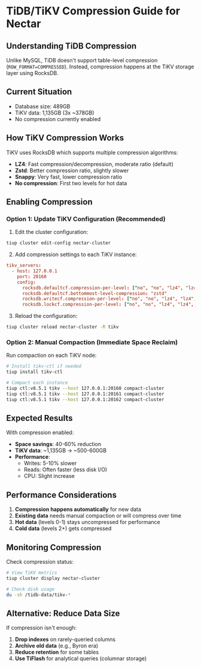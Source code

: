 # TiDB/TiKV Compression Guide for Nectar

## Understanding TiDB Compression

Unlike MySQL, TiDB doesn't support table-level compression (`ROW_FORMAT=COMPRESSED`). Instead, compression happens at the TiKV storage layer using RocksDB.

## Current Situation
- Database size: 489GB
- TiKV data: 1,135GB (3x ~378GB)
- No compression currently enabled

## How TiKV Compression Works

TiKV uses RocksDB which supports multiple compression algorithms:
- **LZ4**: Fast compression/decompression, moderate ratio (default)
- **Zstd**: Better compression ratio, slightly slower
- **Snappy**: Very fast, lower compression ratio
- **No compression**: First two levels for hot data

## Enabling Compression

### Option 1: Update TiKV Configuration (Recommended)

1. Edit the cluster configuration:
```bash
tiup cluster edit-config nectar-cluster
```

2. Add compression settings to each TiKV instance:
```toml
tikv_servers:
  - host: 127.0.0.1
    port: 20160
    config:
      rocksdb.defaultcf.compression-per-level: ["no", "no", "lz4", "lz4", "lz4", "zstd", "zstd"]
      rocksdb.defaultcf.bottommost-level-compression: "zstd"
      rocksdb.writecf.compression-per-level: ["no", "no", "lz4", "lz4", "lz4", "zstd", "zstd"]
      rocksdb.lockcf.compression-per-level: ["no", "no", "lz4", "lz4", "lz4", "zstd", "zstd"]
```

3. Reload the configuration:
```bash
tiup cluster reload nectar-cluster -R tikv
```

### Option 2: Manual Compaction (Immediate Space Reclaim)

Run compaction on each TiKV node:
```bash
# Install tikv-ctl if needed
tiup install tikv-ctl

# Compact each instance
tiup ctl:v8.5.1 tikv --host 127.0.0.1:20160 compact-cluster
tiup ctl:v8.5.1 tikv --host 127.0.0.1:20161 compact-cluster
tiup ctl:v8.5.1 tikv --host 127.0.0.1:20162 compact-cluster
```

## Expected Results

With compression enabled:
- **Space savings**: 40-60% reduction
- **TiKV data**: ~1,135GB → ~500-600GB
- **Performance**: 
  - Writes: 5-10% slower
  - Reads: Often faster (less disk I/O)
  - CPU: Slight increase

## Performance Considerations

1. **Compression happens automatically** for new data
2. **Existing data** needs manual compaction or will compress over time
3. **Hot data** (levels 0-1) stays uncompressed for performance
4. **Cold data** (levels 2+) gets compressed

## Monitoring Compression

Check compression status:
```bash
# View TiKV metrics
tiup cluster display nectar-cluster

# Check disk usage
du -sh /tidb-data/tikv-*
```

## Alternative: Reduce Data Size

If compression isn't enough:
1. **Drop indexes** on rarely-queried columns
2. **Archive old data** (e.g., Byron era)
3. **Reduce retention** for some tables
4. **Use TiFlash** for analytical queries (columnar storage)